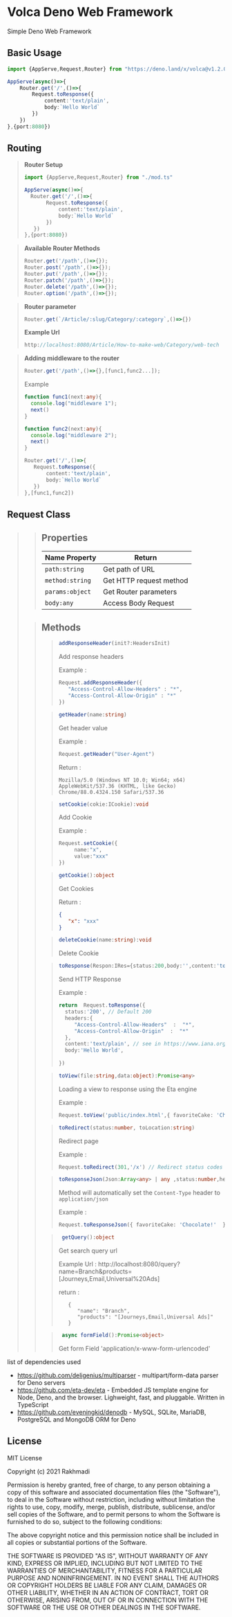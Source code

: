# Volca Deno Web Framework

Simple Deno Web Framework 

## Basic Usage

```ts
import {AppServe,Request,Router} from "https://deno.land/x/volca@v1.2.0/mod.ts"

AppServe(async()=>{
    Router.get('/',()=>{
        Request.toResponse({
            content:'text/plain',
            body:`Hello World`
        })
    })
},{port:8080})
```

## Routing
>
> **Router Setup**
>```ts
>import {AppServe,Request,Router} from "./mod.ts"
>
>AppServe(async()=>{
>   Router.get('/',()=>{
>        Request.toResponse({
>            content:'text/plain',
>            body:`Hello World`
>        })
>    })
>},{port:8080})
>```
>

> **Available Router Methods**
>```ts
>Router.get('/path',()=>{});
>Router.post('/path',()=>{});
>Router.put('/path',()=>{});
>Router.patch('/path',()=>{});
>Router.delete('/path',()=>{});
>Router.option('/path',()=>{});
>```

>
> **Router parameter**
> ```ts 
>Router.get(`/Article/:slug/Category/:category`,()=>{})
>```
> **Example Url**
>```ts
>http://localhost:8080/Article/How-to-make-web/Category/web-tech
>```

>**Adding middleware to the router**
>```ts
> Router.get('/path',()=>{},[func1,func2...]);
>```
>
>Example
>```ts
>function func1(next:any){
>   console.log("middleware 1");
>   next()         
>}
>
> function func2(next:any){
>   console.log("middleware 2");
>   next()         
>}
>
>Router.get('/',()=>{
>    Request.toResponse({
>        content:'text/plain',
>        body:`Hello World`
>    })
>},[func1,func2])
>```
>

## Request Class
>
> >## Properties
> > | Name Property | Return  
> > |--|--|
> > | ``` path:string ``` | Get path of URL |
> > | ``` method:string ``` | Get HTTP request method |
> > | ``` params:object ``` | Get Router parameters |
> > | ``` body:any ``` | Access Body Request |
>
> > ## Methods
> > >```ts
> > >addResponseHeader(init?:HeadersInit)
> > >```
> > > Add response headers
> > >
> > > Example :
> > > ```ts
> > >Request.addResponseHeader({
> > >    "Access-Control-Allow-Headers" : "*",
> > >    "Access-Control-Allow-Origin" : "*"
> > >})
> > > ```
> > 
> > >```ts
> > >getHeader(name:string)
> > >```
> > > Get header value
> > > 
> > > Example :
> > > ```ts
> > >Request.getHeader("User-Agent")
> > >```
> > > Return : 
> > > ```
> > >Mozilla/5.0 (Windows NT 10.0; Win64; x64) AppleWebKit/537.36 (KHTML, like Gecko) Chrome/88.0.4324.150 Safari/537.36
> > >```
> >
> > >```ts
> > >setCookie(cokie:ICookie):void
> > >```
> > > Add Cookie 
> > >
> >  > Example :
> > >  ```ts
> > >Request.setCookie({
> > >       name:"x",
> > >       value:"xxx"
> > >})
> > >```
> >
> > >```ts
> > >getCookie():object
> > >```
> > > Get Cookies
> > >
> > > Return :
> > > ``` json
> > > {
> > >    "x": "xxx"
> > > }
> > >```
> > 
> > >```ts
> > >deleteCookie(name:string):void
> > >```
> > > Delete Cookie
> > 
> > > ```ts
> > >toResponse(Respon:IRes={status:200,body:'',content:'text/plain'})
> > >```
> > >Send HTTP Response 
> > >
> > >Example :
> > > ```ts
> > >return  Request.toResponse({
> > >   status:'200', // Default 200
> > >   headers:{
> > >      "Access-Control-Allow-Headers"  :  "*",
> > >      "Access-Control-Allow-Origin"  :  "*"
> > >   },
>  > >   content:'text/plain', // see in https://www.iana.org/assignments/media-types/media-types.xhtml
> > >   body:'Hello World',
> > >   
> > >})
> >> ```
> >
> > >```ts
> > >toView(file:string,data:object):Promise<any>
> > >```
>  > > Loading a view to response using the Eta engine
>  > >  
>  > > Example :
>  > > ```ts
>  > > Request.toView('public/index.html',{ favoriteCake: 'Chocolate!' })
>  > > ```
>  >
> > >```ts
> > >toRedirect(status:number, toLocation:string)
> > >```
> > > Redirect page 
> >  > 
>  > > Example :
> >  > ```ts
> > > Request.toRedirect(301,'/x') // Redirect status codes 301 to path location /x
> > >```
> >
> > >```ts
> > >toResponseJson(Json:Array<any> | any ,status:number,headers:HeadersInit = {})
> > >```
> > > Method will automatically set the `Content-Type` header to `application/json`
> > > 
> > > Example :
> > > ```ts
> > > Request.toResponseJson({ favoriteCake: 'Chocolate!'  },200)
> > > ```
> > >
> > >
> >
> > >```ts
> > >  getQuery():object
> > >```
> > > Get search query url
> > >
> > > Example Url : http://localhost:8080/query?name=Branch&products=[Journeys,Email,Universal%20Ads]
> > > 
> > > return :
> > > ``` 
> > >    {
> > >       "name": "Branch",
> > >       "products": "[Journeys,Email,Universal Ads]"
> > >    }
> > >    ```
> >
> > >```ts
> > >  async formField():Promise<object>
> > >```
> > > Get form Field 'application/x-www-form-urlencoded'


list of dependencies used
* https://github.com/deligenius/multiparser - multipart/form-data parser for Deno servers
* https://github.com/eta-dev/eta - Embedded JS template engine for Node, Deno, and the browser. Lighweight, fast, and pluggable. Written in TypeScript
* https://github.com/eveningkid/denodb - MySQL, SQLite, MariaDB, PostgreSQL and MongoDB ORM for Deno

## License
MIT License

Copyright (c) 2021 Rakhmadi

Permission is hereby granted, free of charge, to any person obtaining a copy
of this software and associated documentation files (the "Software"), to deal
in the Software without restriction, including without limitation the rights
to use, copy, modify, merge, publish, distribute, sublicense, and/or sell
copies of the Software, and to permit persons to whom the Software is
furnished to do so, subject to the following conditions:

The above copyright notice and this permission notice shall be included in all
copies or substantial portions of the Software.

THE SOFTWARE IS PROVIDED "AS IS", WITHOUT WARRANTY OF ANY KIND, EXPRESS OR
IMPLIED, INCLUDING BUT NOT LIMITED TO THE WARRANTIES OF MERCHANTABILITY,
FITNESS FOR A PARTICULAR PURPOSE AND NONINFRINGEMENT. IN NO EVENT SHALL THE
AUTHORS OR COPYRIGHT HOLDERS BE LIABLE FOR ANY CLAIM, DAMAGES OR OTHER
LIABILITY, WHETHER IN AN ACTION OF CONTRACT, TORT OR OTHERWISE, ARISING FROM,
OUT OF OR IN CONNECTION WITH THE SOFTWARE OR THE USE OR OTHER DEALINGS IN THE
SOFTWARE.
